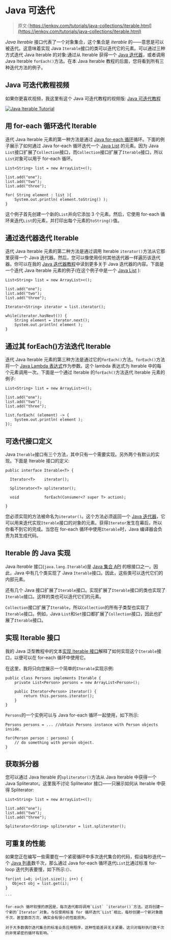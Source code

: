 # Java 可迭代

> 原文:[https://jenkov.com/tutorials/java-collections/iterable.html](https://jenkov.com/tutorials/java-collections/iterable.html)

*Java* *Iterable* 接口代表了一个对象集合，这个集合是 *iterable* 的——意思是可以被迭代。这意味着实现 Java `Iterable`接口的类可以迭代它的元素。可以通过三种方式迭代 Java Iterable 的对象:通过从 Iterable 获得一个 [Java 迭代器](iterator.html)，或者调用 Java Iterable `forEach()`方法。在本 Java Iterable 教程的后面，您将看到所有三种迭代方法的例子。

## Java 可迭代教程视频

如果你更喜欢视频，我这里有这个 Java 可迭代教程的视频版:
[Java 可迭代教程](https://www.youtube.com/watch?v=zugG_gFrv34&list=PLL8woMHwr36HmQfxqqqxns5GexTNmxFqK&index=10 "Java Iterable Tutorial")

[![Java Iterable Tutorial](../Images/6bb2ed43535cd77e2273fd8ab3384b38.png)](https://www.youtube.com/watch?v=zugG_gFrv34&list=PLL8woMHwr36HmQfxqqqxns5GexTNmxFqK&index=10 "Java Iterable Tutorial")

## 用 for-each 循环迭代 Iterable

迭代 Java Iterable 元素的第一种方法是通过 [Java for-each 循环](/java/for.html#the-java-for-each-loop)循环。下面的例子展示了如何通过 Java for-each 循环迭代一个 [Java List](list.html) 的元素。因为 Java `List`接口扩展了`Collection`接口，而`Collection`接口扩展了`Iterable`接口，所以`List`对象可以用于 for-each 循环。

```
List<String> list = new ArrayList><();

list.add("one");
list.add("two");
list.add("three");

for( String element : list ){
    System.out.println( element.toString() );
}

```

这个例子首先创建一个新的`List`并向它添加 3 个元素。然后，它使用 for-each 循环来迭代`List`的元素，并打印出每个元素的`toString()`值。

## 通过迭代器迭代 Iterable

迭代 Java Iterable 元素的第二种方法是通过调用 Iterable `iterator()`方法从它那里获得一个 Java 迭代器。然后，您可以像使用任何其他迭代器一样遍历该迭代器。你可以在我的 [Java 迭代器教程](iterator.html)中读到更多关于 Java 迭代器的内容。下面是一个迭代 Java Iterable 元素的例子(在这个例子中是一个 [Java List](list.html) ):

```
List<String> list = new ArrayList><();

list.add("one");
list.add("two");
list.add("three");

Iterator<String> iterator = list.iterator();

while(iterator.hasNext()) {
    String element = iterator.next();
    System.out.println( element );
}

```

## 通过其 forEach()方法迭代 Iterable

迭代 Java Iterable 元素的第三种方法是通过它的`forEach()`方法。`forEach()`方法将一个 [Java Lambda 表达式](/java/lambda-expressions.html)作为参数。这个 lambda 表达式为 Iterable 中的每个元素调用一次。下面是一个通过 Iterable 的`forEach()`方法迭代 Iterable 元素的例子:

```
List<String> list = new ArrayList><();

list.add("one");
list.add("two");
list.add("three");

list.forEach( (element) -> {
    System.out.println( element );
});

```

## 可迭代接口定义

Java `Iterable`接口有三个方法，其中只有一个需要实现。另外两个有默认的实现。下面是 Iterable 接口的定义:

```
public interface Iterable<T> {

  Iterator<T>    iterator();

  Spliterator<T> spliterator();

  void           forEach(Consumer<? super T> action);

}

```

您必须实现的方法被命名为`iterator()`。这个方法必须返回一个 [Java 迭代器](iterator.html)，它可以用来迭代实现`Iterable`接口的对象的元素。获得`Iterator`发生在幕后，所以你看不到它的完成。当您在 for-each 循环中使用`Iterable`时，Java 编译器会负责为其生成代码。

## Iterable 的 Java 实现

Java *Iterable* 接口(`java.lang.Iterable`)是 [Java 集合 API](index.html) 的根接口之一。因此，Java 中有几个类实现了 Java `Iterable`接口。因此，这些类可以迭代它们的内部元素。

还有几个 Java 接口扩展了`Iterable`接口。实现扩展了`Iterable`接口的类也实现了`Iterable`接口。这样的类也可以迭代它们的元素。

`Collection`接口扩展了`Iterable`，所以`Collection`的所有子类型也实现了`Iterable`接口。例如，Java `List`和`Set`接口都扩展了`Collection`接口，因此也扩展了`Iterable`接口。

## 实现 Iterable 接口

我的 Java 泛型教程中的文本[实现 Iterable 接口](/java-generics/implementing-iterable.html)解释了如何实现这个`Iterable`接口，以便可以在 for-each 循环中使用它。

在这里，我将只向您展示一个简单的`Iterable`实现示例:

```
public class Persons implements Iterable {
    private List<Person> persons = new ArrayList<Person>();    

    public Iterator<Person> iterator() {
        return this.persons.iterator();
    }
}

```

`Persons`的一个实例可以与 Java for-each 循环一起使用，如下所示:

```
Persons persons = ... //obtain Persons instance with Person objects inside.

for(Person person : persons) {
    // do something with person object.
}

```

## 获取拆分器

您可以通过 Java Iterable 的`spliterator()`方法从 Java Iterable 中获得一个 Java Spliterator。这里我不讨论 Spliterator 接口——只展示如何从 Iterable 中获得 Spliterator:

```
List<String> list = new ArrayList><();

list.add("one");
list.add("two");
list.add("three");

Spliterator<String> spliterator = list.spliterator();

```

## 可重复的性能

如果您正在编写一些需要在一个紧密循环中多次迭代集合的代码，假设每秒迭代一个 [Java 列表](list.html)数千次，那么通过 Java for-each 循环迭代`List`比通过标准 for-loop 迭代列表要慢，如下所示:(`)。`

 ````
for(int i=0; i<list.size(); i++) {
    Object obj = list.get(i);
}

```

for-each 循环较慢的原因是，每次迭代都将调用`List` `iterator()`方法，这将创建一个新的`Iterator`对象。与仅使用标准 for 循环迭代`List`相比，每秒创建一个新对象数千次，甚至数百万次，确实会有很小的性能损失。

对于大多数偶尔迭代集合的标准业务应用程序，这种性能差异无关紧要。这只对每秒执行数千次的非常紧密的循环有影响。`